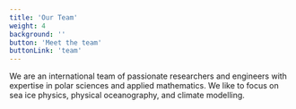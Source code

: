 ```yaml
---
title: 'Our Team'
weight: 4
background: ''
button: 'Meet the team'
buttonLink: 'team'
---
```


We are an international team of passionate researchers and engineers with expertise in polar sciences and applied mathematics. We like to focus on sea ice physics, physical oceanography, and climate modelling.
